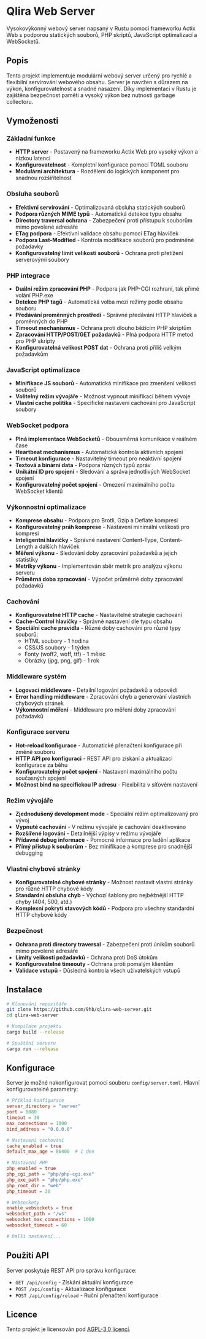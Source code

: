 # Qlira Web Server

Vysokovýkonný webový server napsaný v Rustu pomocí frameworku Actix Web s podporou statických souborů, PHP skriptů, JavaScript optimalizací a WebSocketů.

## Popis

Tento projekt implementuje modulární webový server určený pro rychlé a flexibilní servírování webového obsahu. Server je navržen s důrazem na výkon, konfigurovatelnost a snadné nasazení. Díky implementaci v Rustu je zajištěna bezpečnost paměti a vysoký výkon bez nutnosti garbage collectoru.

## Vymoženosti

### Základní funkce

- **HTTP server** - Postavený na frameworku Actix Web pro vysoký výkon a nízkou latenci
- **Konfigurovatelnost** - Kompletní konfigurace pomocí TOML souboru
- **Modulární architektura** - Rozdělení do logických komponent pro snadnou rozšiřitelnost

### Obsluha souborů

- **Efektivní servírování** - Optimalizovaná obsluha statických souborů
- **Podpora různých MIME typů** - Automatická detekce typu obsahu
- **Directory traversal ochrana** - Zabezpečení proti přístupu k souborům mimo povolené adresáře
- **ETag podpora** - Efektivní validace obsahu pomocí ETag hlaviček
- **Podpora Last-Modified** - Kontrola modifikace souborů pro podmíněné požadavky
- **Konfigurovatelný limit velikosti souborů** - Ochrana proti přetížení serverovými soubory

### PHP integrace

- **Duální režim zpracování PHP** - Podpora jak PHP-CGI rozhraní, tak přímé volání PHP.exe
- **Detekce PHP tagů** - Automatická volba mezi režimy podle obsahu souboru
- **Předávání proměnných prostředí** - Správné předávání HTTP hlaviček a proměnných do PHP
- **Timeout mechanismus** - Ochrana proti dlouho běžícím PHP skriptům
- **Zpracování HTTP/POST/GET požadavků** - Plná podpora HTTP metod pro PHP skripty
- **Konfigurovatelná velikost POST dat** - Ochrana proti příliš velkým požadavkům

### JavaScript optimalizace

- **Minifikace JS souborů** - Automatická minifikace pro zmenšení velikosti souborů
- **Volitelný režim vývojáře** - Možnost vypnout minifikaci během vývoje
- **Vlastní cache politika** - Specifické nastavení cachování pro JavaScript soubory

### WebSocket podpora

- **Plná implementace WebSocketů** - Obousměrná komunikace v reálném čase
- **Heartbeat mechanismus** - Automatická kontrola aktivních spojení
- **Timeout konfigurace** - Nastavitelný timeout pro neaktivní spojení
- **Textová a binární data** - Podpora různých typů zpráv
- **Unikátní ID pro spojení** - Sledování a správa jednotlivých WebSocket spojení
- **Konfigurovatelný počet spojení** - Omezení maximálního počtu WebSocket klientů

### Výkonnostní optimalizace

- **Komprese obsahu** - Podpora pro Brotli, Gzip a Deflate kompresi
- **Konfigurovatelný práh komprese** - Nastavení minimální velikosti pro kompresi
- **Inteligentní hlavičky** - Správné nastavení Content-Type, Content-Length a dalších hlaviček
- **Měření výkonu** - Sledování doby zpracování požadavků a jejich statistiky
- **Metriky výkonu** - Implementován sběr metrik pro analýzu výkonu serveru
- **Průměrná doba zpracování** - Výpočet průměrné doby zpracování požadavků

### Cachování

- **Konfigurovatelné HTTP cache** - Nastavitelné strategie cachování
- **Cache-Control hlavičky** - Správné nastavení dle typu obsahu
- **Speciální cache pravidla** - Různé doby cachování pro různé typy souborů:
  - HTML soubory - 1 hodina
  - CSS/JS soubory - 1 týden
  - Fonty (woff2, woff, ttf) - 1 měsíc
  - Obrázky (jpg, png, gif) - 1 rok

### Middleware systém

- **Logovací middleware** - Detailní logování požadavků a odpovědí
- **Error handling middleware** - Zpracování chyb a generování vlastních chybových stránek
- **Výkonnostní měření** - Middleware pro měření doby zpracování požadavků

### Konfigurace serveru

- **Hot-reload konfigurace** - Automatické přenačtení konfigurace při změně souboru
- **HTTP API pro konfiguraci** - REST API pro získání a aktualizaci konfigurace za běhu
- **Konfigurovatelný počet spojení** - Nastavení maximálního počtu současných spojení
- **Možnost bind na specifickou IP adresu** - Flexibilita v síťovém nastavení

### Režim vývojáře

- **Zjednodušený development mode** - Speciální režim optimalizovaný pro vývoj
- **Vypnuté cachování** - V režimu vývojáře je cachování deaktivováno
- **Rozšířené logování** - Detailnější výpisy v režimu vývojáře
- **Přídavné debug informace** - Pomocné informace pro ladění aplikace
- **Přímý přístup k souborům** - Bez minifikace a komprese pro snadnější debugging

### Vlastní chybové stránky

- **Konfigurovatelné chybové stránky** - Možnost nastavit vlastní stránky pro různé HTTP chybové kódy
- **Standardní obsluha chyb** - Výchozí šablony pro nejběžnější HTTP chyby (404, 500, atd.)
- **Komplexní pokrytí stavových kódů** - Podpora pro všechny standardní HTTP chybové kódy

### Bezpečnost

- **Ochrana proti directory traversal** - Zabezpečení proti únikům souborů mimo povolené adresáře
- **Limity velikosti požadavků** - Ochrana proti DoS útokům
- **Konfigurovatelné timeouty** - Ochrana proti pomalým klientům
- **Validace vstupů** - Důsledná kontrola všech uživatelských vstupů

## Instalace

```bash
# Klonování repozitáře
git clone https://github.com/9hb/qlira-web-server.git
cd qlira-web-server

# Kompilace projektu
cargo build --release

# Spuštění serveru
cargo run --release
```

## Konfigurace

Server je možné nakonfigurovat pomocí souboru `config/server.toml`. Hlavní konfigurovatelné parametry:

```toml
# Příklad konfigurace
server_directory = "server"
port = 8080
timeout = 30
max_connections = 1000
bind_address = "0.0.0.0"

# Nastavení cachování
cache_enabled = true
default_max_age = 86400  # 1 den

# Nastavení PHP
php_enabled = true
php_cgi_path = "php/php-cgi.exe"
php_exe_path = "php/php.exe"
php_root_dir = "web"
php_timeout = 30

# Websockety
enable_websockets = true
websocket_path = "/ws"
websocket_max_connections = 1000
websocket_timeout = 60

# Další nastavení...
```

## Použití API

Server poskytuje REST API pro správu konfigurace:

- `GET /api/config` - Získání aktuální konfigurace
- `POST /api/config` - Aktualizace konfigurace
- `POST /api/config/reload` - Ruční přenačtení konfigurace

## Licence

Tento projekt je licensován pod [AGPL-3.0 licencí](LICENSE).
